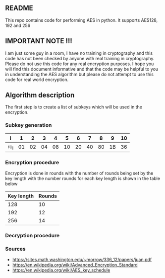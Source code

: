 ## README ##

This repo contains code for performing AES in python. It supports AES128, 192 and 256


## IMPORTANT NOTE !!! ##

I am just some guy in a room, I have no training in cryptography and this code has not been checked by anyone with real training in cryptography. Please do not use this code for any real encryption purposes. I hope you will find this document informative and that the code may be helpful to you in understanding the AES algorithm but please do not attempt to use this code for real world encryption.


## Algorithm description ##

The first step is to create a list of subkeys which will be used in the encryption. 

### Subkey generation ###

| i              | 1  | 2  | 3  | 4  | 5  | 6  | 7  | 8  | 9  | 10 |
|----------------|----|----|----|----|----|----|----|----|----|----|
| rc<sub>i</sub> | 01 | 02 | 04 | 08 | 10 | 20 | 40 | 80 | 1B | 36 |


### Encryption procedure ###

Encryption is done in rounds with the number of rounds being set by the key length with the number rounds for each key length is shown in the table below

| Key length | Rounds |
|------------|--------|
| 128        | 10     |
| 192        | 12     |
| 256        | 14     |



### Decryption procedure ###


### Sources ###


* https://sites.math.washington.edu/~morrow/336_12/papers/juan.pdf
* https://en.wikipedia.org/wiki/Advanced_Encryption_Standard
* https://en.wikipedia.org/wiki/AES_key_schedule